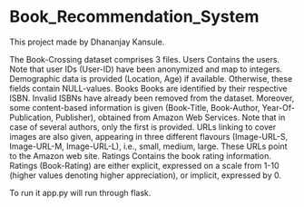 # Book_Recommendation_System

This project made by Dhananjay Kansule.

The Book-Crossing dataset comprises 3 files.
Users
Contains the users. Note that user IDs (User-ID) have been anonymized and map to integers. Demographic data is provided (Location, Age) if available. Otherwise, these fields contain NULL-values.
Books
Books are identified by their respective ISBN. Invalid ISBNs have already been removed from the dataset. Moreover, some content-based information is given (Book-Title, Book-Author, Year-Of-Publication, Publisher), obtained from Amazon Web Services. Note that in case of several authors, only the first is provided. URLs linking to cover images are also given, appearing in three different flavours (Image-URL-S, Image-URL-M, Image-URL-L), i.e., small, medium, large. These URLs point to the Amazon web site.
Ratings
Contains the book rating information. Ratings (Book-Rating) are either explicit, expressed on a scale from 1-10 (higher values denoting higher appreciation), or implicit, expressed by 0.

To run it app.py will run through flask.
